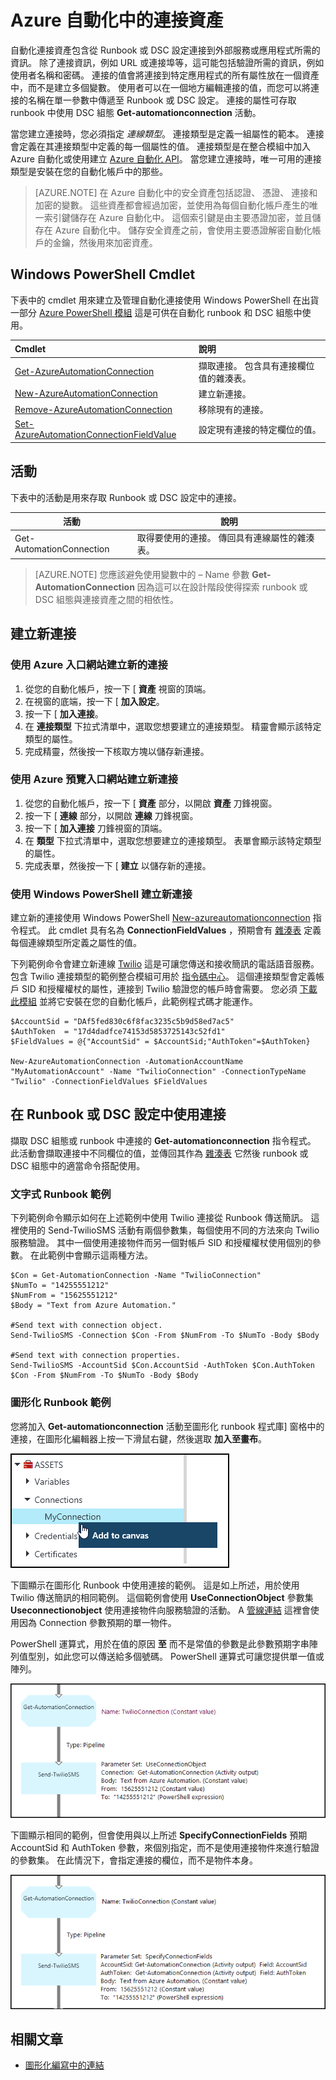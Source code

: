 <properties 
   pageTitle="Azure 自動化中的連接資產 |Microsoft Azure"
   description="Azure 自動化中的連接資產包含從 Runbook 或 DSC 設定連接到外部服務或應用程式所需的資訊。 這篇文章說明連接的詳細資料，以及如何以文字和圖形化編寫形式加以使用。"
   services="automation"
   documentationCenter=""
   authors="bwren"
   manager="stevenka"
   editor="tysonn" />
<tags 
   ms.service="automation"
   ms.devlang="na"
   ms.topic="article"
   ms.tgt_pltfrm="na"
   ms.workload="infrastructure-services"
   ms.date="10/23/2015"
   ms.author="bwren" />

# Azure 自動化中的連接資產

自動化連接資產包含從 Runbook 或 DSC 設定連接到外部服務或應用程式所需的資訊。 除了連接資訊，例如 URL 或連接埠等，這可能包括驗證所需的資訊，例如使用者名稱和密碼。 連接的值會將連接到特定應用程式的所有屬性放在一個資產中，而不是建立多個變數。 使用者可以在一個地方編輯連接的值，而您可以將連接的名稱在單一參數中傳遞至 Runbook 或 DSC 設定。 連接的屬性可存取 runbook 中使用 DSC 組態 **Get-automationconnection** 活動。

當您建立連接時，您必須指定 *連線類型*。 連接類型是定義一組屬性的範本。 連接會定義在其連接類型中定義的每一個屬性的值。 連接類型是在整合模組中加入 Azure 自動化或使用建立 [Azure 自動化 API](http://msdn.microsoft.com/library/azure/mt163818.aspx)。 當您建立連接時，唯一可用的連接類型是安裝在您的自動化帳戶中的那些。

>[AZURE.NOTE] 在 Azure 自動化中的安全資產包括認證、 憑證、 連接和加密的變數。 這些資產都會經過加密，並使用為每個自動化帳戶產生的唯一索引鍵儲存在 Azure 自動化中。 這個索引鍵是由主要憑證加密，並且儲存在 Azure 自動化中。 儲存安全資產之前，會使用主要憑證解密自動化帳戶的金鑰，然後用來加密資產。

## Windows PowerShell Cmdlet

下表中的 cmdlet 用來建立及管理自動化連接使用 Windows PowerShell 在出貨一部分 [Azure PowerShell 模組](../powershell-install-configure.md) 這是可供在自動化 runbook 和 DSC 組態中使用。

|Cmdlet|說明|
|:---|:---|
|[Get-AzureAutomationConnection](http://msdn.microsoft.com/library/dn921828.aspx)|擷取連接。 包含具有連接欄位值的雜湊表。|
|[New-AzureAutomationConnection](http://msdn.microsoft.com/library/dn921825.aspx)|建立新連接。|
|[Remove-AzureAutomationConnection](http://msdn.microsoft.com/library/dn921827.aspx)|移除現有的連接。|
|[Set-AzureAutomationConnectionFieldValue](http://msdn.microsoft.com/library/dn921826.aspx)|設定現有連接的特定欄位的值。|

## 活動

下表中的活動是用來存取 Runbook 或 DSC 設定中的連接。

|活動|說明|
|---|---|
|Get-AutomationConnection|取得要使用的連接。 傳回具有連線屬性的雜湊表。|

>[AZURE.NOTE] 您應該避免使用變數中的 – Name 參數 **Get-AutomationConnection** 因為這可以在設計階段使得探索 runbook 或 DSC 組態與連接資產之間的相依性。

## 建立新連接

### 使用 Azure 入口網站建立新的連接

1. 從您的自動化帳戶，按一下 [ **資產** 視窗的頂端。
1. 在視窗的底端，按一下 [ **加入設定**。
1. 按一下 [ **加入連接**。
2. 在 **連接類型** 下拉式清單中，選取您想要建立的連接類型。  精靈會顯示該特定類型的屬性。
1. 完成精靈，然後按一下核取方塊以儲存新連接。


### 使用 Azure 預覽入口網站建立新連接

1. 從您的自動化帳戶，按一下 [ **資產** 部分，以開啟 **資產** 刀鋒視窗。
1. 按一下 [ **連線** 部分，以開啟 **連線** 刀鋒視窗。
1. 按一下 [ **加入連接** 刀鋒視窗的頂端。
2. 在 **類型** 下拉式清單中，選取您想要建立的連接類型。  表單會顯示該特定類型的屬性。
1. 完成表單，然後按一下 [ **建立** 以儲存新的連接。



### 使用 Windows PowerShell 建立新連接

建立新的連接使用 Windows PowerShell [New-azureautomationconnection](http://msdn.microsoft.com/library/dn921825.aspx) 指令程式。 此 cmdlet 具有名為 **ConnectionFieldValues** ，預期會有 [雜湊表](http://technet.microsoft.com/en-us/library/hh847780.aspx) 定義每個連線類型所定義之屬性的值。


下列範例命令會建立新連線 [Twilio](http://www.twilio.com) 這是可讓您傳送和接收簡訊的電話語音服務。  包含 Twilio 連接類型的範例整合模組可用於 [指令碼中心](http://gallery.technet.microsoft.com/scriptcenter/Twilio-PowerShell-Module-8a8bfef8)。  這個連接類型會定義帳戶 SID 和授權權杖的屬性，連接到 Twilio 驗證您的帳戶時會需要。  您必須 [下載此模組](http://gallery.technet.microsoft.com/scriptcenter/Twilio-PowerShell-Module-8a8bfef8) 並將它安裝在您的自動化帳戶，此範例程式碼才能運作。

    $AccountSid = "DAf5fed830c6f8fac3235c5b9d58ed7ac5"
    $AuthToken  = "17d4dadfce74153d5853725143c52fd1"
    $FieldValues = @{"AccountSid" = $AccountSid;"AuthToken"=$AuthToken}

    New-AzureAutomationConnection -AutomationAccountName "MyAutomationAccount" -Name "TwilioConnection" -ConnectionTypeName "Twilio" -ConnectionFieldValues $FieldValues


## 在 Runbook 或 DSC 設定中使用連接

擷取 DSC 組態或 runbook 中連接的 **Get-automationconnection** 指令程式。  此活動會擷取連接中不同欄位的值，並傳回其作為 [雜湊表](http://go.microsoft.com/fwlink/?LinkID=324844) 它然後 runbook 或 DSC 組態中的適當命令搭配使用。

### 文字式 Runbook 範例
下列範例命令顯示如何在上述範例中使用 Twilio 連接從 Runbook 傳送簡訊。  這裡使用的 Send-TwilioSMS 活動有兩個參數集，每個使用不同的方法來向 Twilio 服務驗證。  其中一個使用連接物件而另一個對帳戶 SID 和授權權杖使用個別的參數。  在此範例中會顯示這兩種方法。

    $Con = Get-AutomationConnection -Name "TwilioConnection"
    $NumTo = "14255551212"
    $NumFrom = "15625551212"
    $Body = "Text from Azure Automation."

    #Send text with connection object.
    Send-TwilioSMS -Connection $Con -From $NumFrom -To $NumTo -Body $Body

    #Send text with connection properties.
    Send-TwilioSMS -AccountSid $Con.AccountSid -AuthToken $Con.AuthToken $Con -From $NumFrom -To $NumTo -Body $Body

### 圖形化 Runbook 範例

您將加入 **Get-automationconnection** 活動至圖形化 runbook 程式庫] 窗格中的連接，在圖形化編輯器上按一下滑鼠右鍵，然後選取 **加入至畫布**。

![](media/automation-connections/connection-add-canvas.png)

下圖顯示在圖形化 Runbook 中使用連接的範例。  這是如上所述，用於使用 Twilio 傳送簡訊的相同範例。  這個範例會使用 **UseConnectionObject** 參數集 **Useconnectionobject** 使用連接物件向服務驗證的活動。  A [管線連結](automation-graphical-authoring-intro.md#links-and-workflow) 這裡會使用因為 Connection 參數預期的單一物件。

PowerShell 運算式，用於在值的原因 **至** 而不是常值的參數是此參數預期字串陣列值型別，如此您可以傳送給多個號碼。  PowerShell 運算式可讓您提供單一值或陣列。

![](media/automation-connections/get-connection-object.png)

下圖顯示相同的範例，但會使用與以上所述 **SpecifyConnectionFields** 預期 AccountSid 和 AuthToken 參數，來個別指定，而不是使用連接物件來進行驗證的參數集。  在此情況下，會指定連接的欄位，而不是物件本身。  

![](media/automation-connections/get-connection-properties.png)



## 相關文章

- [圖形化編寫中的連結](automation-graphical-authoring-intro.md#links-and-workflow)
 


